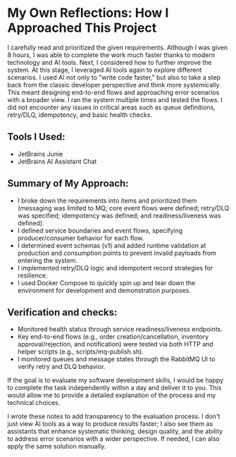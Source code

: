 # My Own Reflections: How I Approached This Project

I carefully read and prioritized the given requirements. Although I was given 8 hours, I was able to complete the work much faster thanks to modern technology and AI tools. Next, I considered how to further improve the system. At this stage, I leveraged AI tools again to explore different scenarios.
I used AI not only to "write code faster," but also to take a step back from the classic developer perspective and think more systemically. This meant designing end-to-end flows and approaching error scenarios with a broader view.
I ran the system multiple times and tested the flows. I did not encounter any issues in critical areas such as queue definitions, retry/DLQ, idempotency, and basic health checks.

## Tools I Used:

- JetBrains Junie
- JetBrains AI Assistant Chat

## Summary of My Approach:

- I broke down the requirements into items and prioritized them (messaging was limited to MQ; core event flows were defined; retry/DLQ was specified; idempotency was defined; and readiness/liveness was defined).
- I defined service boundaries and event flows, specifying producer/consumer behavior for each flow.
- I determined event schemas (v1) and added runtime validation at production and consumption points to prevent invalid payloads from entering the system.
- I implemented retry/DLQ logic and idempotent record strategies for resilience.
- I used Docker Compose to quickly spin up and tear down the environment for development and demonstration purposes.

## Verification and checks:

- Monitored health status through service readiness/liveness endpoints.
- Key end-to-end flows (e.g., order creation/cancellation, inventory approval/rejection, and notification) were tested via both HTTP and helper scripts (e.g., scripts/mq-publish.sh).
- I monitored queues and message states through the RabbitMQ UI to verify retry and DLQ behavior.

If the goal is to evaluate my software development skills, I would be happy to complete the task independently within a day and deliver it to you. This would allow me to provide a detailed explanation of the process and my technical choices.

I wrote these notes to add transparency to the evaluation process. I don't just view AI tools as a way to produce results faster; I also see them as assistants that enhance systematic thinking, design quality, and the ability to address error scenarios with a wider perspective. If needed, I can also apply the same solution manually.